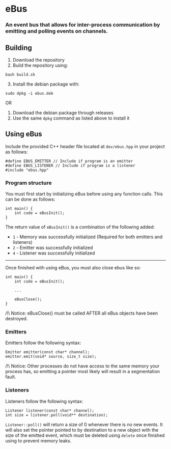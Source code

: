 # eBus
### An event bus that allows for inter-process communication by emitting and polling events on channels.
## Building
1. Download the repository
2. Build the repository using:
```
bash build.sh
```
3. Install the debian package with:
```
sudo dpkg -i ebus.deb
```
OR
1. Download the debian package through releases
2. Use the same `dpkg` command as listed above to install it
## Using eBus
Include the provided C++ header file located at `dev/ebus.hpp` in your project as follows:
```
#define EBUS_EMITTER // Include if program is an emitter
#define EBUS_LISTENER // Include if program is a listener
#include "ebus.hpp"
```
### Program structure
You must first start by initializing eBus before using any function calls. This can be done as follows:
```
int main() {
    int code = eBusInit();
}
```
The return value of `eBusInit()` is a combination of the following added:
- `1` - Memory was successfully initialized (Required for both emitters and listeners)
- `2` - Emitter was successfully initialized
- `4` - Listener was successfully initialized
---
Once finished with using eBus, you must also close ebus like so:
```
int main() {
    int code = eBusInit();
    
    ...

    eBusClose();
}
```
/!\ Notice: eBusClose() must be called AFTER all eBus objects have been destroyed.
### Emitters
Emitters follow the following syntax:
```
Emitter emitter(const char* channel);
emitter.emit(void* source, size_t size);
```
/!\ Notice: Other processes do not have access to the same memory your process has, so emitting a pointer most likely will result in a segmentation fault.
### Listeners
Listeners follow the following syntax:
```
Listener listener(const char* channel);
int size = listener.poll(void** destination);
```
`Listener::poll()` will return a size of 0 whenever there is no new events. It will also set the pointer pointed to by destination to a new object with the size of the emitted event, which must be deleted using `delete` once finished using to prevent memory leaks.